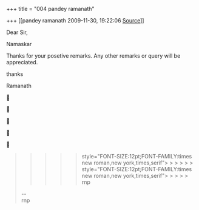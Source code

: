 +++
title = "004 pandey ramanath"

+++
[[pandey ramanath	2009-11-30, 19:22:06 [Source](https://groups.google.com/g/bvparishat/c/4PhK43hp_EE)]]



Dear Sir,

Namaskar

Thanks for your posetive remarks. Any other remarks or query will be appreciated.

thanks

Ramanath  
  












> 
> > 
> > > 
> > > > 
> > > >  > style="FONT-SIZE:12pt;FONT-FAMILY:times new roman,new york,times,serif"> > > > >  > style="FONT-SIZE:12pt;FONT-FAMILY:times new roman,new york,times,serif"> > > > > 
> > > > rnp  
> > > > 
> > > > 
> > > > 
> > > > 
> > > > 
> > 
> >   
>   
>   
> --  
> rnp  
> > 

